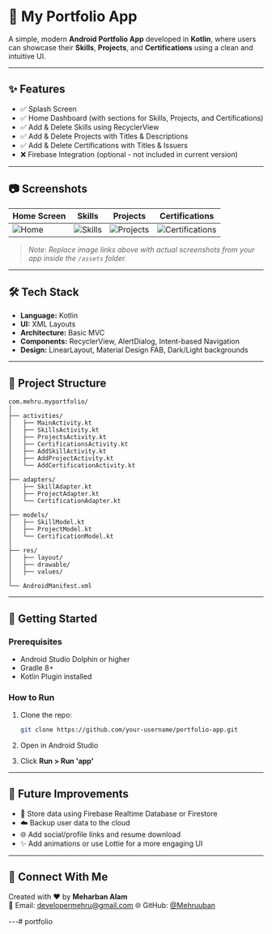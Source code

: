 # 📱 My Portfolio App

A simple, modern **Android Portfolio App** developed in **Kotlin**, where users can showcase their **Skills**, **Projects**, and **Certifications** using a clean and intuitive UI.

---

## ✨ Features

- ✅ Splash Screen
- ✅ Home Dashboard (with sections for Skills, Projects, and Certifications)
- ✅ Add & Delete Skills using RecyclerView
- ✅ Add & Delete Projects with Titles & Descriptions
- ✅ Add & Delete Certifications with Titles & Issuers
- ❌ Firebase Integration (optional - not included in current version)

---

## 📷 Screenshots

| Home Screen | Skills | Projects | Certifications |
|-------------|--------|----------|----------------|
| ![Home](assets/home.png) | ![Skills](assets/skills.png) | ![Projects](assets/projects.png) | ![Certifications](assets/certifications.png) |

> *Note: Replace image links above with actual screenshots from your app inside the `/assets` folder.*

---

## 🛠 Tech Stack

- **Language:** Kotlin  
- **UI:** XML Layouts  
- **Architecture:** Basic MVC  
- **Components:** RecyclerView, AlertDialog, Intent-based Navigation  
- **Design:** LinearLayout, Material Design FAB, Dark/Light backgrounds  

---

## 📁 Project Structure

```
com.mehru.myportfolio/
│
├── activities/
│   ├── MainActivity.kt
│   ├── SkillsActivity.kt
│   ├── ProjectsActivity.kt
│   ├── CertificationsActivity.kt
│   ├── AddSkillActivity.kt
│   ├── AddProjectActivity.kt
│   └── AddCertificationActivity.kt
│
├── adapters/
│   ├── SkillAdapter.kt
│   ├── ProjectAdapter.kt
│   └── CertificationAdapter.kt
│
├── models/
│   ├── SkillModel.kt
│   ├── ProjectModel.kt
│   └── CertificationModel.kt
│
├── res/
│   ├── layout/
│   ├── drawable/
│   ├── values/
│
└── AndroidManifest.xml
```

---

## 🚀 Getting Started

### Prerequisites

- Android Studio Dolphin or higher
- Gradle 8+
- Kotlin Plugin installed

### How to Run

1. Clone the repo:
   ```bash
   git clone https://github.com/your-username/portfolio-app.git
   ```

2. Open in Android Studio  
3. Click **Run > Run 'app'**

---

## 🧠 Future Improvements

- 🔄 Store data using Firebase Realtime Database or Firestore  
- ☁️ Backup user data to the cloud  
- 🌐 Add social/profile links and resume download  
- ✨ Add animations or use Lottie for a more engaging UI  

---

## 📩 Connect With Me

Created with ❤️ by **Meharban Alam**  
📧 Email: developermehru@gmail.com 
🌐 GitHub: [@Mehruuban](https://github.com/Mehruuban)

---# portfolio
